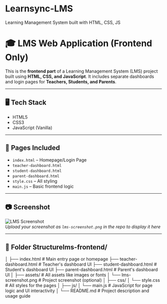 # Learnsync-LMS
Learning Management System built with HTML, CSS, JS
# 🎓 LMS Web Application (Frontend Only)

This is the **frontend part** of a Learning Management System (LMS) project built using **HTML, CSS, and JavaScript**. It includes separate dashboards and login pages for **Teachers, Students, and Parents**.

---

## 🖥️ Tech Stack

- HTML5
- CSS3
- JavaScript (Vanilla)

---

## 📌 Pages Included

- `index.html` – Homepage/Login Page
- `teacher-dashboard.html`
- `student-dashboard.html`
- `parent-dashboard.html`
- `style.css` – All styling
- `main.js` – Basic frontend logic

---

## 📷 Screenshot

![LMS Screenshot](lms-screenshot.png)  
*Upload your screenshot as `lms-screenshot.png` in the repo to display it here*

---

## 📁 Folder Structurelms-frontend/
│
├── index.html                     # Main entry page or homepage
├── teacher-dashboard.html         # Teacher's dashboard UI
├── student-dashboard.html         # Student's dashboard UI
├── parent-dashboard.html          # Parent's dashboard UI
│
├── assets/                        # All assets like images or fonts
│   └── lms-screenshot.png         # Project screenshot (optional)
│
├── css/
│   └── style.css                  # All styles for the pages
│
├── js/
│   └── main.js                    # JavaScript for page logic and UI interactivity
│
└── README.md                      # Project description and usage guide
